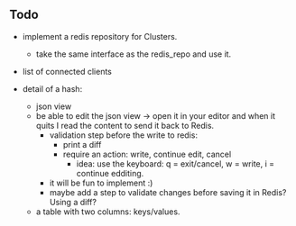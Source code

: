 ## Todo
- implement a redis repository for Clusters.
    - take the same interface as the redis_repo and use it.
- list of connected clients

- detail of a hash:
    - json view
    - be able to edit the json view -> open it in your editor and when it quits I read the content to send it back to Redis.
        - validation step before the write to redis:
            - print a diff
            - require an action: write, continue edit, cancel
                - idea: use the keyboard: q = exit/cancel, w = write, i = continue edditing.
        - it will be fun to implement :)
        - maybe add a step to validate changes before saving it in Redis? Using a diff?
    - a table with two columns: keys/values.
